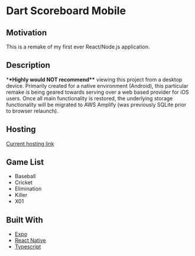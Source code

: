 # Dart Scoreboard Mobile

## Motivation

This is a remake of my first ever React/Node.js application.

## Description

\***\*Highly would NOT recommend\*\*** viewing this project from a desktop device. Primarily created for a native environment (Android), this particular remake is being geared towards serving over a web based provider for iOS users. Once all main functionality is restored, the underlying storage functionality will be migrated to AWS Amplify (was previously SQLite prior to browser relaunch).

## Hosting

[Current hosting link](https://app.dartscoreboard.link/)

## Game List

- Baseball
- Cricket
- Elimination
- Killer
- X01

## Built With

- [Expo](https://expo.dev/)
- [React Native](https://reactnative.dev/)
- [Typescript](https://www.typescriptlang.org/)
